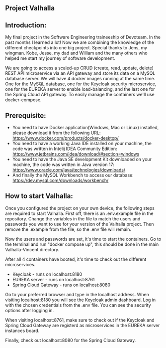 Project Valhalla
-


Introduction:
-

My final project in the Software Engineering traineeship of Devoteam. In the past months I learned a lot! Now we are combining the knowledge of the different checkpoints into one big project. Special thanks to Jens, my wingman. Kobe, Jesse, my dad and William and the many others who helped me start my journey of software development. 

We are going to access a scaled-up CRUD (create, read, update, delete) REST API microservice via an API gateway and store its data on a MySQL database server. We will have 4 docker images running at the same time. One for the MySQL database, one for the Keycloak security microservice, one for the EUREKA server to enable load-balancing, and the last one for the Spring Cloud API gateway. To easily manage the containers we'll use docker-compose.

Prerequisite:
- 
- You need to have Docker application(Windows, Mac or Linux) installed, please download it from the following URL: https://www.docker.com/products/docker-desktop/
- You need to have a working Java IDE installed on your machine, the code was written in Intelij IDEA Community Edition: https://www.jetbrains.com/idea/download/#section=windows
- You need to have the Java SE development Kit downloaded on your machine, the code was written in Java version 17: https://www.oracle.com/java/technologies/downloads/
- And finally the MySQL Workbench to access our database: https://dev.mysql.com/downloads/workbench/

How to start Valhalla:
-
Once you configured the project on your own device, the following steps are required to start Valhalla. First off, there is an .env.example file in the repository. Change the variables in the file to match the users and passwords you want to use for your version of the Valhalla project. Then remove the .example from the file, so the .env file will remain. 

Now the users and passwords are set, it's time to start the containers. Go to the terminal and run "docker compose up", this should be done in the main Valhalla-Vincent directory.  

After all 4 containers have booted, it's time to check out the different microservices.

- Keycloak - runs on localhost:8180
- EUREKA server - runs on localhost:8761
- Spring Cloud Gateway - runs on localhost:8080

Go to your preferred browser and type in the localhost address. When visiting localhost:8180 you will see the Keycloak admin dashboard. Log in with the chosen credentials from the .env file. You can see the security options after logging in.

When visiting localhost:8761, make sure to check out if the Keycloak and Spring Cloud Gateway are registerd as microservices in the EUREKA server instances board.

Finally, check out localhost:8080 for the Spring Cloud Gateway.


